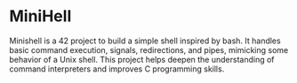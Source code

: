 # MiniHell
Minishell is a 42 project to build a simple shell inspired by bash. It handles basic command execution, signals, redirections, and pipes, mimicking some behavior of a Unix shell. This project helps deepen the understanding of command interpreters and improves C programming skills.
